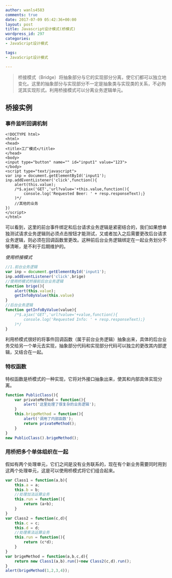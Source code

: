 ```yaml
---
author: wanls4583
comments: true
date: 2017-07-09 05:42:36+00:00
layout: post
title: Javascript设计模式(桥模式)
wordpress_id: 297
categories:
- JavaScript设计模式

tags:
- JavaScript设计模式

---
```


>桥接模式（Bridge）将抽象部分与它的实现部分分离，使它们都可以独立地变化。这里的抽象部分与实现部分不一定是抽象类与实现类的关系，不必拘泥其实现形式。利用桥接模式可以分离业务逻辑单元。

## 桥接实例
### 事件监听回调机制
```
<!DOCTYPE html>
<html>
<head>
<title>工厂模式</title>
</head>
<body>
<input type="button" name="" id="input1" value="123">
</body>
<script type="text/javascript">
var inp = document.getElementById('input1');
inp.addEventListener('click',function(){
	alert(this.value);
	/*$.ajax('GET','url?value='+this.value,function(){
		console.log('Requested Beer: ' + resp.responseText);}
	)*/
	//其他的业务
})
</script>
</html>
```
可以看到，这里的前台事件绑定和后台请求业务逻辑是紧密结合的，我们如果想单独测试请求业务逻辑则必须点击按钮才能测试，又或者加入之后需要更改后台请求业务逻辑，则必须在回调函数里更改。这种前后台业务逻辑绑定在一起业务划分不够清晰，是不利于后期维护的。

*使用桥接模式*
```javascript
//1.前台业务逻辑
var inp = document.getElementById('input1');
inp.addEventListener('click',brige)
//使用桥模式桥接前后台业务逻辑
function brige(){
	alert(this.value);
	getInfoByValue(this.value)
}
//后台业务逻辑
function getInfoByValue(value){
	/*$.ajax('GET','url?value='+value,function(){
		console.log('Requested Info: ' + resp.responseText);}
	)*/
}
```
利用桥模式很好的将事件回调函数（属于前台业务逻辑）抽象出来，具体的后台业务交给另一个单元去实现，抽象部分代码和实现部分代码可以独立的更改其内部逻辑，又结合在一起。

### 特权函数
特权函数是桥模式的一种实现，它将对外接口抽象出来，使其和内部具体实现分离。
```javascript
function PublicClass(){
	var privateMethod = function(){
		alert('这里处理了很复杂的业务逻辑');
	}
	this.brigeMethod = function(){
		alert('调用了内部函数');
		return privateMethod();
	}
}
new PublicClass().brigeMethod();
```

### 用桥把多个单体组织在一起
假如有两个处理单元，它们之间是没有业务联系的，现在有个新业务需要同时用到这两个处理单元，这是可以使用桥模式将它们组合起来。
```javascript
var Class1 = function(a,b){
	this.a = a;
	this.b = b;
	//处理加法运算业务
	this.run = function(){
		return (a+b);
	}
}
var Class2 = function(c,d){
	this.c = c;
	this.d = d;
	//处理乘法运算业务
	this.run = function(){
		return (c*d);
	}
}
var brigeMethod = function(a,b,c,d){
	return new Class1(a,b).run()+new Class2(c,d).run();
}
alert(brigeMethod(1,2,3,4));
```

